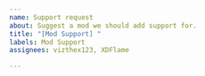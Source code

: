 ```yaml
---
name: Support request
about: Suggest a mod we should add support for.
title: "[Mod Support] "
labels: Mod Support
assignees: vizthex123, XDFlame

---
```



